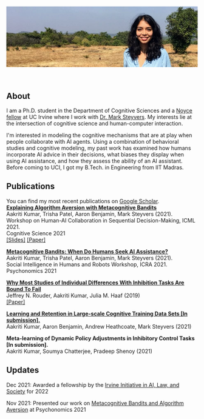 <br>
<p><img src="image.jpg" /></p>

<br>

## About

I am a Ph.D. student in the Department of Cognitive Sciences and a [Noyce fellow](https://ucinoyce.org/) at UC Irvine where I work with [Dr. Mark Steyvers](https://steyvers.socsci.uci.edu/). My interests lie at the intersection of cognitive science and human-computer interaction.

I'm interested in modeling the cognitive mechanisms that are at play when people collaborate with AI agents. Using a combination of behavioral studies and cognitive modeling, my past work has examined how humans incorporate AI advice in their decisions, what biases they display when using AI assistance, and how they assess the ability of an AI assistant. Before coming to UCI, I got my B.Tech. in Engineering from IIT Madras.

## Publications

You can find my most recent publications on [Google Scholar](https://scholar.google.com/citations?user=XFM1ItgAAAAJ&hl=en).
<br>
[**Explaining Algorithm Aversion with Metacognitive Bandits**](https://aakritikumar.com/metaban.html)   
Aakriti Kumar, Trisha Patel, Aaron Benjamin, Mark Steyvers (2021).    
Workshop on Human-AI Collaboration in Sequential Decision-Making, ICML 2021.   
Cognitive Science 2021<br>
[[Slides]](metaban.pdf) [[Paper]](https://escholarship.org/content/qt7xc470dt/qt7xc470dt.pdf)<br>

[**Metacognitive Bandits: When Do Humans Seek AI Assistance?**](https://aakritikumar.com/metaban.html)         
Aakriti Kumar, Trisha Patel, Aaron Benjamin, Mark Steyvers (2021).  
Social Intelligence in Humans and Robots Workshop, ICRA 2021.  
Psychonomics 2021<br>

[**Why Most Studies of Individual Differences With Inhibition Tasks Are Bound To Fail**](https://aakritikumar.com/p.html)   
Jeffrey N. Rouder, Aakriti Kumar, Julia M. Haaf (2019)<br>
[[Paper]](p.pdf)<br>

[**Learning and Retention in Large-scale Cognitive Training Data Sets [In submission].**](https://aakritikumar.com/lumos.html)  
Aakriti Kumar, Aaron Benjamin, Andrew Heathcoate, Mark Steyvers (2021)<br>

**Meta-learning of Dynamic Policy Adjustments in Inhibitory Control Tasks [In submission].**  
Aakriti Kumar, Soumya Chatterjee, Pradeep Shenoy (2021)<br>


## Updates


Dec 2021:  Awarded a fellowship by the [Irvine Initiative in AI, Law, and Society](https://ucinoyce.org/) for 2022

Nov 2021:  Presented our work on [Metacognitive Bandits and Algorithm Aversion](https://escholarship.org/content/qt7xc470dt/qt7xc470dt.pdf) at Psychonomics 2021

<br>
<br>
